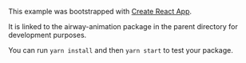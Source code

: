 This example was bootstrapped with [Create React App](https://github.com/facebook/create-react-app).

It is linked to the airway-animation package in the parent directory for development purposes.

You can run `yarn install` and then `yarn start` to test your package.
